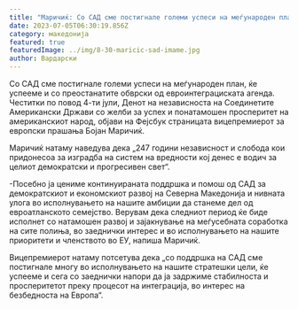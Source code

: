```yaml
---
title: "Маричиќ: Со САД сме постигнале големи успеси на меѓународен план"
date: 2023-07-05T06:30:19.856Z
category: македонија
featured: true
featuredImage: ../img/8-30-maricic-sad-imame.jpg
author: Вардарски
---
```

<!--StartFragment-->

Со САД сме постигнале големи успеси на меѓународен план, ќе успееме и со преостанатите обврски од евроинтеграциската агенда. Честитки по повод 4-ти јули, Денот на независноста на Соединетите Американски Држави со желби за успех и понатамошен просперитет на американскиот народ, објави на Фејсбук страницата вицепремиерот за европски прашања Бојан Маричиќ.

Маричиќ натаму наведува дека „247 години независност и слобода кои придонесоа за изградба на систем на вредности кој денес е водич за целиот демократски и прогресивен свет“.

\-Посебно ја цениме континуираната поддршка и помош од САД за демократскиот и економскиот развој на Северна Македонија и нивната улога во исполнувањето на нашите амбиции да станеме дел од евроатланското семејство. Верувам дека следниот период ќе биде исполнет со натамошен развој и зајакнување на меѓусебната соработка на сите полиња, во заеднички интерес и во исполнувањето на нашите приоритети и членството во ЕУ, напиша Маричиќ.

Вицепремиерот натаму потсетува дека „со поддршка на САД сме постигнале многу во исполнувањето на нашите стратешки цели, ќе успееме и сега со заеднички напори да ја задржиме стабилноста и просперитетот преку процесот на интеграција, во интерес на безбедноста на Европа“. 

<!--EndFragment-->